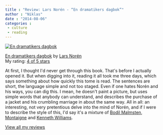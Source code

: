 ```yaml
---
title : "Review: Lars Norén - “En dramatikers dagbok”"
author : "Niklas"
date : "2014-08-06"
categories : 
 - culture
 - reading
---
```


[![En dramatikers dagbok](https://niklasblog.com/wp-content/9789100112820.jpg)](https://niklasblog.com/wp-content/9789100112820.jpg)

[En dramatikers dagbok](http://www.goodreads.com/book/show/6147067) by [Lars Norén](http://www.goodreads.com/author/show/901619)  
My rating: [4 of 5 stars](http://www.goodreads.com/review/show/1015459447)  
  
At first, I thought I'd never get through this book. That's before I actually opened it. But when digging into it, reading it all took me three days, which says something about how quickly this tome is read. The sentences are short, the language simple and not too staged. Even if one hates Norén and his ways, you can dig this. I mean, he doesn't paint a picture, but uses simple words that anybody can understand, and describes the purchase of a jacket and his crumbling marriage in about the same way. All in all: an interesting, not very pretentious delve into the mind of Norén, and if I were to describe the style of this, I'd say it's a mixture of [Bodil Malmsten](http://en.wikipedia.org/wiki/Bodil_Malmsten), [Montaigne](http://en.wikipedia.org/wiki/Michel_de_Montaigne) and [Kenneth Williams](http://en.wikipedia.org/wiki/Kenneth_Williams).  
  
[View all my reviews](http://www.goodreads.com/review/show/1015459447)
